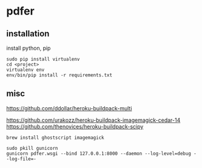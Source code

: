 # pdfer

## installation

install python, pip
```
sudo pip install virtualenv
cd <project>
virtualenv env
env/bin/pip install -r requirements.txt 
```

## misc

https://github.com/ddollar/heroku-buildpack-multi

https://github.com/urakozz/heroku-buildpack-imagemagick-cedar-14
https://github.com/thenovices/heroku-buildpack-scipy

```
brew install ghostscript imagemagick
```
```
sudo pkill gunicorn
gunicorn pdfer.wsgi --bind 127.0.0.1:8000 --daemon --log-level=debug --log-file=-
```

